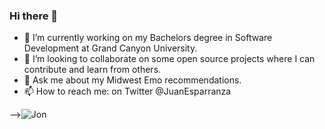### Hi there 👋

- 🔭 I’m currently working on my Bachelors degree in Software Development at Grand Canyon University. 
- 👯 I’m looking to collaborate on some open source projects where I can contribute and learn from others. 
- 💬 Ask me about my Midwest Emo recommendations. 
- 📫 How to reach me: on Twitter @JuanEsparranza


-->![Jon](https://github.com/JuanEsparranza/JuanEsparranza/assets/97992784/aa21aad0-7d9f-443e-aef6-f7fd8f232c87)


